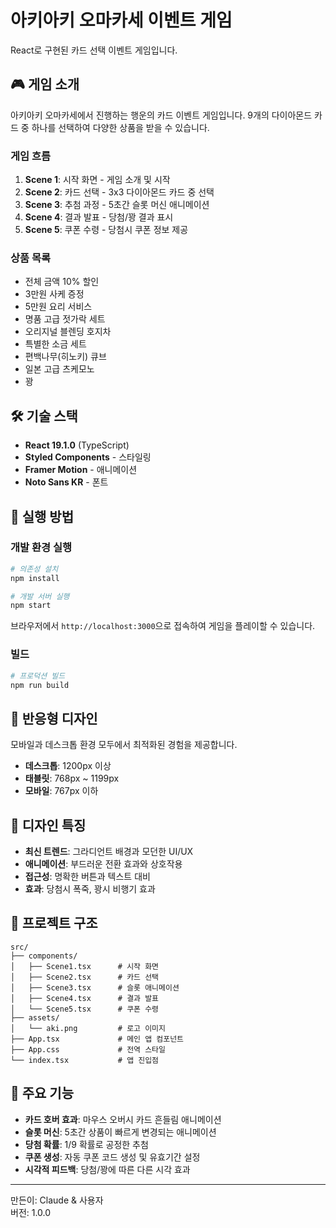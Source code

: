# 아키아키 오마카세 이벤트 게임

React로 구현된 카드 선택 이벤트 게임입니다.

## 🎮 게임 소개

아키아키 오마카세에서 진행하는 행운의 카드 이벤트 게임입니다. 9개의 다이아몬드 카드 중 하나를 선택하여 다양한 상품을 받을 수 있습니다.

### 게임 흐름

1. **Scene 1**: 시작 화면 - 게임 소개 및 시작
2. **Scene 2**: 카드 선택 - 3x3 다이아몬드 카드 중 선택
3. **Scene 3**: 추첨 과정 - 5초간 슬롯 머신 애니메이션
4. **Scene 4**: 결과 발표 - 당첨/꽝 결과 표시
5. **Scene 5**: 쿠폰 수령 - 당첨시 쿠폰 정보 제공

### 상품 목록

- 전체 금액 10% 할인
- 3만원 사케 증정
- 5만원 요리 서비스
- 명품 고급 젓가락 세트
- 오리지널 블렌딩 호지차
- 특별한 소금 세트
- 편백나무(히노키) 큐브
- 일본 고급 츠케모노
- 꽝

## 🛠 기술 스택

- **React 19.1.0** (TypeScript)
- **Styled Components** - 스타일링
- **Framer Motion** - 애니메이션
- **Noto Sans KR** - 폰트

## 🚀 실행 방법

### 개발 환경 실행

```bash
# 의존성 설치
npm install

# 개발 서버 실행
npm start
```

브라우저에서 `http://localhost:3000`으로 접속하여 게임을 플레이할 수 있습니다.

### 빌드

```bash
# 프로덕션 빌드
npm run build
```

## 📱 반응형 디자인

모바일과 데스크톱 환경 모두에서 최적화된 경험을 제공합니다.

- **데스크톱**: 1200px 이상
- **태블릿**: 768px ~ 1199px
- **모바일**: 767px 이하

## 🎨 디자인 특징

- **최신 트렌드**: 그라디언트 배경과 모던한 UI/UX
- **애니메이션**: 부드러운 전환 효과와 상호작용
- **접근성**: 명확한 버튼과 텍스트 대비
- **효과**: 당첨시 폭죽, 꽝시 비행기 효과

## 📂 프로젝트 구조

```
src/
├── components/
│   ├── Scene1.tsx      # 시작 화면
│   ├── Scene2.tsx      # 카드 선택
│   ├── Scene3.tsx      # 슬롯 애니메이션
│   ├── Scene4.tsx      # 결과 발표
│   └── Scene5.tsx      # 쿠폰 수령
├── assets/
│   └── aki.png         # 로고 이미지
├── App.tsx             # 메인 앱 컴포넌트
├── App.css             # 전역 스타일
└── index.tsx           # 앱 진입점
```

## 🎯 주요 기능

- **카드 호버 효과**: 마우스 오버시 카드 흔들림 애니메이션
- **슬롯 머신**: 5초간 상품이 빠르게 변경되는 애니메이션
- **당첨 확률**: 1/9 확률로 공정한 추첨
- **쿠폰 생성**: 자동 쿠폰 코드 생성 및 유효기간 설정
- **시각적 피드백**: 당첨/꽝에 따른 다른 시각 효과

---

만든이: Claude & 사용자  
버전: 1.0.0
